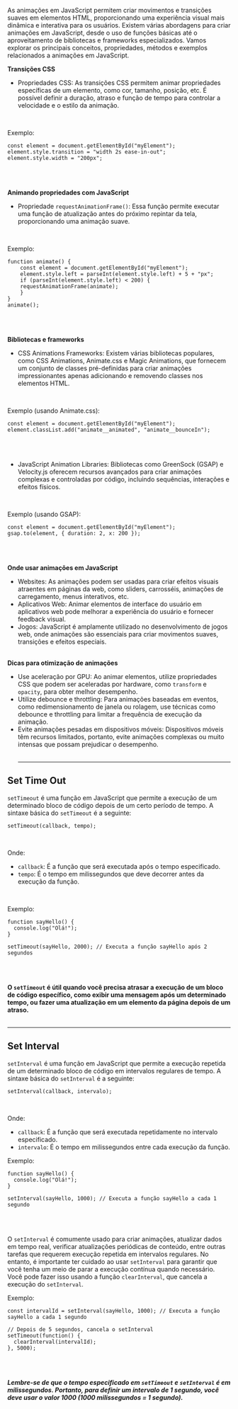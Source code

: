 As animações em JavaScript permitem criar movimentos e transições suaves em elementos HTML, proporcionando uma experiência visual mais dinâmica e interativa para os usuários. Existem várias abordagens para criar animações em JavaScript, desde o uso de funções básicas até o aproveitamento de bibliotecas e frameworks especializados. Vamos explorar os principais conceitos, propriedades, métodos e exemplos relacionados a animações em JavaScript.
<br>

**Transições CSS**
- Propriedades CSS: As transições CSS permitem animar propriedades específicas de um elemento, como cor, tamanho, posição, etc. É possível definir a duração, atraso e função de tempo para controlar a velocidade e o estilo da animação.
<br>

Exemplo:
```
const element = document.getElementById("myElement");
element.style.transition = "width 2s ease-in-out";
element.style.width = "200px";
```
<br><br>

**Animando propriedades com JavaScript**
- Propriedade `requestAnimationFrame()`: Essa função permite executar uma função de atualização antes do próximo repintar da tela, proporcionando uma animação suave.
<br>

Exemplo:
```
function animate() {
    const element = document.getElementById("myElement");
    element.style.left = parseInt(element.style.left) + 5 + "px";
    if (parseInt(element.style.left) < 200) {
    requestAnimationFrame(animate);
    }
}
animate();
```
<br><br>

**Bibliotecas e frameworks**
- CSS Animations Frameworks: Existem várias bibliotecas populares, como CSS Animations, Animate.css e Magic Animations, que fornecem um conjunto de classes pré-definidas para criar animações impressionantes apenas adicionando e removendo classes nos elementos HTML.
<br>

Exemplo (usando Animate.css):
```
const element = document.getElementById("myElement");
element.classList.add("animate__animated", "animate__bounceIn");
```
<br><br>

- JavaScript Animation Libraries: Bibliotecas como GreenSock (GSAP) e Velocity.js oferecem recursos avançados para criar animações complexas e controladas por código, incluindo sequências, interações e efeitos físicos.
<br>

Exemplo (usando GSAP):
```
const element = document.getElementById("myElement");
gsap.to(element, { duration: 2, x: 200 });
```
<br><br>

**Onde usar animações em JavaScript**
- Websites: As animações podem ser usadas para criar efeitos visuais atraentes em páginas da web, como sliders, carrosséis, animações de carregamento, menus interativos, etc.
- Aplicativos Web: Animar elementos de interface do usuário em aplicativos web pode melhorar a experiência do usuário e fornecer feedback visual.
- Jogos: JavaScript é amplamente utilizado no desenvolvimento de jogos web, onde animações são essenciais para criar movimentos suaves, transições e efeitos especiais.
<br><br>

**Dicas para otimização de animações**
- Use aceleração por GPU: Ao animar elementos, utilize propriedades CSS que podem ser aceleradas por hardware, como `transform` e `opacity`, para obter melhor desempenho.
- Utilize debounce e throttling: Para animações baseadas em eventos, como redimensionamento de janela ou rolagem, use técnicas como debounce e throttling para limitar a frequência de execução da animação.
- Evite animações pesadas em dispositivos móveis: Dispositivos móveis têm recursos limitados, portanto, evite animações complexas ou muito intensas que possam prejudicar o desempenho.
<br><br><hr>

## Set Time Out
`setTimeout` é uma função em JavaScript que permite a execução de um determinado bloco de código depois de um certo período de tempo. A sintaxe básica do `setTimeout` é a seguinte:
<br>

```
setTimeout(callback, tempo);
```
<br>

Onde:
- `callback`: É a função que será executada após o tempo especificado.
- `tempo`: É o tempo em milissegundos que deve decorrer antes da execução da função.
<br>

Exemplo:
```
function sayHello() {
  console.log("Olá!");
}

setTimeout(sayHello, 2000); // Executa a função sayHello após 2 segundos
```
<br><br>

**O `setTimeout` é útil quando você precisa atrasar a execução de um bloco de código específico, como exibir uma mensagem após um determinado tempo, ou fazer uma atualização em um elemento da página depois de um atraso.**
<br><br><hr>

## Set Interval
`setInterval` é uma função em JavaScript que permite a execução repetida de um determinado bloco de código em intervalos regulares de tempo. A sintaxe básica do `setInterval` é a seguinte:
<br>

```
setInterval(callback, intervalo);
```
<br>

Onde:
- `callback`: É a função que será executada repetidamente no intervalo especificado.
- `intervalo`: É o tempo em milissegundos entre cada execução da função.

Exemplo:
```
function sayHello() {
  console.log("Olá!");
}

setInterval(sayHello, 1000); // Executa a função sayHello a cada 1 segundo
```
<br><br>

O `setInterval` é comumente usado para criar animações, atualizar dados em tempo real, verificar atualizações periódicas de conteúdo, entre outras tarefas que requerem execução repetida em intervalos regulares. No entanto, é importante ter cuidado ao usar `setInterval` para garantir que você tenha um meio de parar a execução contínua quando necessário. Você pode fazer isso usando a função `clearInterval`, que cancela a execução do `setInterval`.
<br>

Exemplo:
```
const intervalId = setInterval(sayHello, 1000); // Executa a função sayHello a cada 1 segundo

// Depois de 5 segundos, cancela o setInterval
setTimeout(function() {
  clearInterval(intervalId);
}, 5000);
```
<br><br>

**_Lembre-se de que o tempo especificado em `setTimeout` e `setInterval` é em milissegundos. Portanto, para definir um intervalo de 1 segundo, você deve usar o valor 1000 (1000 milissegundos = 1 segundo)._**